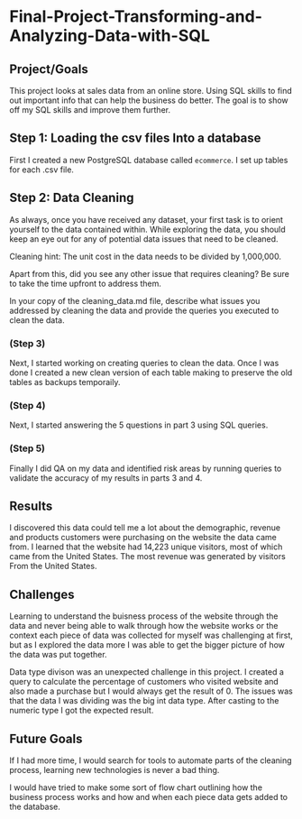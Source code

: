 # Final-Project-Transforming-and-Analyzing-Data-with-SQL

## Project/Goals
This project looks at sales data from an online store. Using SQL skills to find out important info that can help the business do better. The goal is to show off my SQL skills and improve them further.
## Step 1: Loading the csv files Into a database
First I created a new PostgreSQL database called ```ecommerce```. I set up tables for each .csv file.
## Step 2: Data Cleaning
As always, once you have received any dataset, your first task is to orient yourself to the data contained within. While exploring the data, you should keep an eye out for any of potential data issues that need to be cleaned.

Cleaning hint: The unit cost in the data needs to be divided by 1,000,000.

Apart from this, did you see any other issue that requires cleaning? Be sure to take the time upfront to address them.

In your copy of the cleaning_data.md file, describe what issues you addressed by cleaning the data and provide the queries you executed to clean the data.
### (Step 3)
Next, I started working on creating queries to clean the data. Once I was done I created a new clean version of each table making to preserve the old tables as backups temporaily.
### (Step 4)
Next, I started answering the 5 questions in part 3 using SQL queries.
### (Step 5)
Finally I did QA on my data and identified risk areas by running queries to validate the accuracy of my results in parts 3 and 4.

## Results
I discovered this data could tell me a lot about the demographic, revenue and products customers were purchasing on the website the data came from.
I learned that the website had 14,223 unique visitors, most of which came from the United States.
The most revenue was generated by visitors From the United States.

## Challenges 
Learning to understand the buisness process of the website through the data and never being able to walk through how the website works or the context each piece of data was collected for myself was challenging at first, but as I explored the data more I was able to get the bigger picture of how the data was put together.

Data type divison was an unexpected challenge in this project. I created a query to calculate the percentage of customers who visited website and also made a purchase but I would always get the result of 0. The issues was that the data I was dividing was the big int data type. After casting to the numeric type I got the expected result.

## Future Goals
If I had more time, I would search for tools to automate parts of the cleaning process, learning new technologies is never a bad thing.

I would have tried to make some sort of flow chart outlining how the business process works and how and when each piece data gets added to the database.
